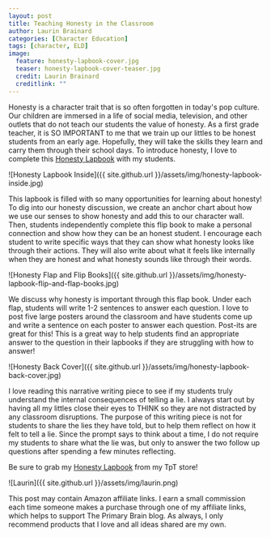 ```yaml
---
layout: post
title: Teaching Honesty in the Classroom
author: Laurin Brainard
categories: [Character Education]
tags: [character, ELD]
image:
  feature: honesty-lapbook-cover.jpg
  teaser: honesty-lapbook-cover-teaser.jpg
  credit: Laurin Brainard
  creditlink: ""
---
```

Honesty is a character trait that is so often forgotten in today's pop culture. Our children are immersed in a life of social media, television, and other outlets that do not teach our students the value of honesty. As a first grade teacher, it is SO IMPORTANT to me that we train up our littles to be honest students from an early age. Hopefully, they will take the skills they learn and carry them through their school days. To introduce honesty, I love to complete this [Honesty Lapbook](http://bit.ly/honestylapbook) with my students. 

![Honesty Lapbook Inside]({{ site.github.url }}/assets/img/honesty-lapbook-inside.jpg)

This lapbook is filled with so many opportunities for learning about honesty! To dig into our honesty discussion, we create an anchor chart about how we use our senses to show honesty and add this to our character wall. Then, students independently complete this flip book to make a personal connection and show how they can be an honest student. I encourage each student to write specific ways that they can show what honesty looks like through their actions. They will also write about what it feels like internally when they are honest and what honesty sounds like through their words. 

![Honesty Flap and Flip Books]({{ site.github.url }}/assets/img/honesty-lapbook-flip-and-flap-books.jpg)

We discuss why honesty is important through this flap book. Under each flap, students will write 1-2 sentences to answer each question. I love to post five large posters around the classroom and have students come up and write a sentence on each poster to answer each question. Post-its are great for this! This is a great way to help students find an appropriate answer to the question in their lapbooks if they are struggling with how to answer! 

![Honesty Back Cover]({{ site.github.url }}/assets/img/honesty-lapbook-back-cover.jpg)

I love reading this narrative writing piece to see if my students truly understand the internal consequences of telling a lie. I always start out by having all my littles close their eyes to THINK so they are not distracted by any classroom disruptions. The purpose of this writing piece is not for students to share the lies they have told, but to help them reflect on how it felt to tell a lie. Since the prompt says to think about a time, I do not require my students to share what the lie was, but only to answer the two follow up questions after spending a few minutes reflecting. 

Be sure to grab my [Honesty Lapbook](http://bit.ly/honestylapbook) from my TpT store!

![Laurin]({{ site.github.url }}/assets/img/laurin.png)

This post may contain Amazon affiliate links. I earn a small commission each time someone makes a purchase through one of my affiliate links, which helps to support The Primary Brain blog. As always, I only recommend products that I love and all ideas shared are my own. 